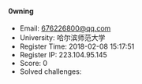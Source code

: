 #### 0wning  

* Email: 676226800@qq.com  
* University: 哈尔滨师范大学  
* Register Time: 2018-02-08 15:17:51  
* Register IP: 223.104.95.145  
* Score: 0  
* Solved challenges: 
